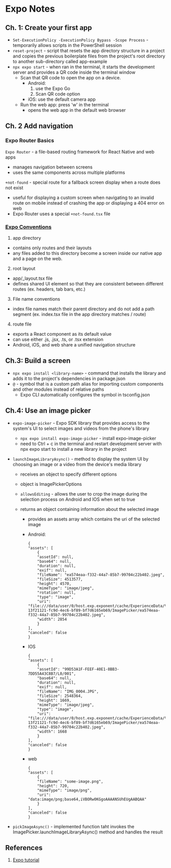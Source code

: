 # Expo Notes

## Ch. 1: Create your first app

-   `Set-ExecutionPolicy -ExecutionPolicy Bypass -Scope Process` - temporarily allows scripts in the PowerShell session
-   `reset-project` - script that resets the app directory structure in a project and copies the previous boilerplate files from the project's root directory to another sub-directory called app-example
-   `npx expo start` - when ran in the terminal, it starts the development server and provides a QR code inside the terminal window
    -   Scan that QR code to open the app on a device.
        -   Android:
            1. use the Expo Go
            2. Scan QR code option
        -   iOS: use the default camera app
    -   Run the web app: press 'w' in the terminal
        -   opens the web app in the default web browser

## Ch. 2 Add navigation

### Expo Router Basics

`Expo Router` - a file-based routing framework for React Native and web apps

-   manages navigation between screens
-   uses the same components across multiple platforms

`+not-found` - special route for a fallback screen display when a route does not exist

-   useful for displaying a custom screen when navigating to an invalid route on mobile instead of crashing the app or displaying a 404 error on web
-   Expo Router uses a special `+not-found.tsx` file

### [Expo Conventions](https://docs.expo.dev/router/introduction/)

1. app directory

-   contains only routes and their layouts
-   any files added to this directory become a screen inside our native app and a page on the web.

2. root layout

-   app/\_layout.tsx file
-   defines shared UI element so that they are consistent between different routes (ex. headers, tab bars, etc.)

3. File name conventions

-   index file names match their parent directory and do not add a path segment (ex. index.tsx file in the app directory matches / route)

4. route file

-   exports a React component as its default value
-   can use either .js, .jsx, .ts, or .tsx extension
-   Android, iOS, and web share a unified navigation structure

## Ch.3: Build a screen

-   `npx expo install <library-name>` - command that installs the library and adds it to the project's dependencies in package.json
-   `@` - symbol that is a custom path alias for importing custom components and other modules instead of relative paths
    -   Expo CLI automatically configures the symbol in tsconfig.json

## Ch.4: Use an image picker

-   `expo-image-picker` - Expo SDK library that provides access to the system's UI to select images and videos from the phone's library
    -   `npx expo install expo-image-picker` - install expo-image-picker
    -   need to Ctrl + c in the terminal and restart development server with npx expo start to install a new library in the project
-   `launchImageLibraryAsync()` - method to display the system UI by choosing an image or a video from the device's media library

    -   receives an object to specify different options
    -   object is ImagePickerOptions
    -   `allowsEditing` - allows the user to crop the image during the selection process on Android and IOS when set to true
    -   returns an object containing information about the selected image

        -   provides an assets array which contains the uri of the selected image
        -   Android:

            ```
            {
            "assets": [
                {
                "assetId": null,
                "base64": null,
                "duration": null,
                "exif": null,
                "fileName": "ea574eaa-f332-44a7-85b7-99704c22b402.jpeg",
                "fileSize": 4513577,
                "height": 4570,
                "mimeType": "image/jpeg",
                "rotation": null,
                "type": "image",
                "uri": "file:///data/user/0/host.exp.exponent/cache/ExperienceData/%2540anonymous%252FStickerSmash-13f21121-fc9d-4ec6-bf89-bf7d6165eb69/ImagePicker/ea574eaa-f332-44a7-85b7-99704c22b402.jpeg",
                "width": 2854
                }
            ],
            "canceled": false
            }
            ```

        -   IOS

            ```
            {
            "assets": [
                {
                "assetId": "99D53A1F-FEEF-40E1-8BB3-7DD55A43C8B7/L0/001",
                "base64": null,
                "duration": null,
                "exif": null,
                "fileName": "IMG_0004.JPG",
                "fileSize": 2548364,
                "height": 1669,
                "mimeType": "image/jpeg",
                "type": "image",
                "uri": "file:///data/user/0/host.exp.exponent/cache/ExperienceData/%2540anonymous%252FStickerSmash-13f21121-fc9d-4ec6-bf89-bf7d6165eb69/ImagePicker/ea574eaa-f332-44a7-85b7-99704c22b402.jpeg",
                "width": 1668
                }
            ],
            "canceled": false
            }
            ```

        -   web
            ```
            {
            "assets": [
                {
                "fileName": "some-image.png",
                "height": 720,
                "mimeType": "image/png",
                "uri": "data:image/png;base64,iVBORw0KGgoAAAANSUhEUgAABQAA"
                }
            ],
            "canceled": false
            }
            ```

-   `pickImageAsync()` - implemented function taht invokes the ImagePicker.launchImageLibraryAsync() method and handles the result

## References

1. [Expo tutorial](https://docs.expo.dev/tutorial/introduction/)
